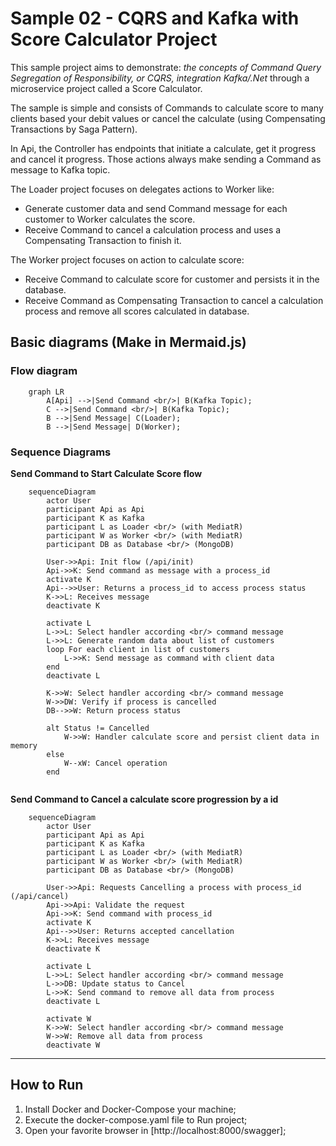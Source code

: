 # Sample 02 - CQRS and Kafka with Score Calculator Project

This sample project aims to demonstrate: *the concepts of Command Query Segregation of Responsibility, or CQRS, integration Kafka/.Net* through a microservice project called a Score Calculator.

The sample is simple and consists of Commands to calculate score to many clients based your debit values or cancel the calculate (using Compensating Transactions by Saga Pattern).

In Api, the Controller has endpoints that initiate a calculate, get it progress and cancel it progress. Those actions always make sending a Command as message to Kafka topic. 

The Loader project focuses on delegates actions to Worker like: 
-  Generate customer data and send Command message for each customer to Worker calculates the score.
- Receive Command to cancel a calculation process and uses a Compensating Transaction to finish it.

The Worker project focuses on action to calculate score: 
-  Receive Command to calculate score for customer and persists it in the database.
- Receive Command as Compensating Transaction to cancel a calculation process and remove all scores calculated in database.

## Basic diagrams (Make in Mermaid.js)
### Flow diagram

```mermaid
    graph LR
        A[Api] -->|Send Command <br/>| B(Kafka Topic);
        C -->|Send Command <br/>| B(Kafka Topic);
        B -->|Send Message| C(Loader);
        B -->|Send Message| D(Worker);
```

### Sequence Diagrams
**Send Command to Start Calculate Score flow**

```mermaid
    sequenceDiagram
        actor User
        participant Api as Api
        participant K as Kafka 
        participant L as Loader <br/> (with MediatR)
        participant W as Worker <br/> (with MediatR)
        participant DB as Database <br/> (MongoDB)
        
        User->>Api: Init flow (/api/init)
        Api->>K: Send command as message with a process_id 
        activate K
        Api-->>User: Returns a process_id to access process status
        K->>L: Receives message
        deactivate K
        
        activate L
        L->>L: Select handler according <br/> command message 
        L->>L: Generate random data about list of customers
        loop For each client in list of customers
            L->>K: Send message as command with client data
        end
        deactivate L

        K->>W: Select handler according <br/> command message 
        W->>DW: Verify if process is cancelled
        DB-->>W: Return process status

        alt Status != Cancelled
            W->>W: Handler calculate score and persist client data in memory
        else
            W--xW: Cancel operation
        end
         
```

**Send Command to Cancel a calculate score progression by a id**
```mermaid
    sequenceDiagram
        actor User
        participant Api as Api
        participant K as Kafka 
        participant L as Loader <br/> (with MediatR)
        participant W as Worker <br/> (with MediatR)
        participant DB as Database <br/> (MongoDB)
        
        User->>Api: Requests Cancelling a process with process_id (/api/cancel)
        Api->>Api: Validate the request
        Api->>K: Send command with process_id 
        activate K
        Api-->>User: Returns accepted cancellation
        K->>L: Receives message
        deactivate K
        
        activate L
        L->>L: Select handler according <br/> command message 
        L->>DB: Update status to Cancel 
        L->>K: Send command to remove all data from process
        deactivate L

        activate W
        K->>W: Select handler according <br/> command message 
        W->>W: Remove all data from process
        deactivate W
```

---

## How to Run

1. Install Docker and Docker-Compose your machine;
2. Execute the docker-compose.yaml file to Run project;
3. Open your favorite browser in [http://localhost:8000/swagger];

